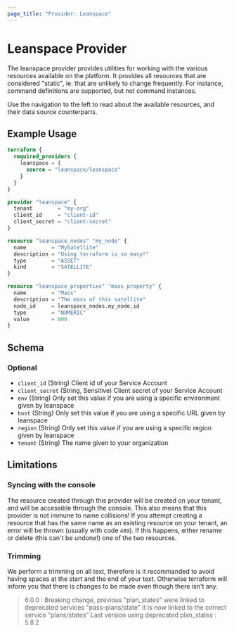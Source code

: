 ```yaml
---
page_title: "Provider: Leanspace"
---
```


# Leanspace Provider

The leanspace provider provides utilities for working with the
various resources available on the platform. It provides all
resources that are considered "static", ie. that are unlikely to
change frequently. For instance, command definitions are supported,
but not command instances.

Use the navigation to the left to read about the available resources,
and their data source counterparts.

## Example Usage

```terraform
terraform {
  required_providers {
    leanspace = {
      source = "leanspace/leanspace"
    }
  }
}

provider "leanspace" {
  tenant        = "my-org"
  client_id     = "client-id"
  client_secret = "client-secret"
}

resource "leanspace_nodes" "my_node" {
  name        = "MySatellite"
  description = "Using terraform is so easy!"
  type        = "ASSET"
  kind        = "SATELLITE"
}

resource "leanspace_properties" "mass_property" {
  name        = "Mass"
  description = "The mass of this satellite"
  node_id     = leanspace_nodes.my_node.id
  type        = "NUMERIC"
  value       = 800
}
```

<!-- schema generated by tfplugindocs -->
## Schema

### Optional

- `client_id` (String) Client id of your Service Account
- `client_secret` (String, Sensitive) Client secret of your Service Account
- `env` (String) Only set this value if you are using a specific environment given by leanspace
- `host` (String) Only set this value if you are using a specific URL given by leanspace
- `region` (String) Only set this value if you are using a specific region given by leanspace
- `tenant` (String) The name given to your organization

## Limitations

### Syncing with the console

The resource created through this provider will be created on your
tenant, and will be accessible through the console. This also means
that this provider is not immune to name collisions! If you attempt
creating a resource that has the same name as an existing resource
on your tenant, an error will be thrown (usually with code `409`).
If this happens, either rename or delete (this can't be undone!) 
one of the two resources.

### Trimming

We perform a trimming on all text, therefore is it recommanded to avoid 
having spaces at the start and the end of your text. Otherwise terraform 
will inform you that there is changes to be made even though there isn't any.

> 6.0.0 : Breaking change, previous "plan_states" were linked to deprecated services "pass-plans/state"
> It is now linked to the correct service "plans/states"
> Last version using deprecated plan_states : 5.8.2
